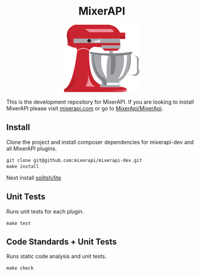 <h1 align="center">
  MixerAPI
</h1>
<p align="center">
  <a href="http://mixerapi.com/">
    <img alt="MixerAPI" src="assets/mixer-api-200x-178x.png" />
  </a>
</p>

This is the development repository for MixerAPI. If you are looking to install MixerAPI please visit
[mixerapi.com](https://mixerapi.com/) or go to [MixerApi/MixerApi](https://github.com/mixerapi/mixerapi).

## Install

Clone the project and install composer dependencies for mixerapi-dev and all MixerAPI plugins.

```console
git clone git@github.com:mixerapi/mixerapi-dev.git
make install
```

Next install [splitsh/lite](https://github.com/splitsh/lite#installation)

## Unit Tests

Runs unit tests for each plugin.

```console
make test
```

## Code Standards + Unit Tests

Runs static code analysis and unit tests.

```console
make check
```
